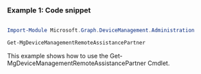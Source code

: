 ### Example 1: Code snippet

```powershell

Import-Module Microsoft.Graph.DeviceManagement.Administration

Get-MgDeviceManagementRemoteAssistancePartner

```
This example shows how to use the Get-MgDeviceManagementRemoteAssistancePartner Cmdlet.

